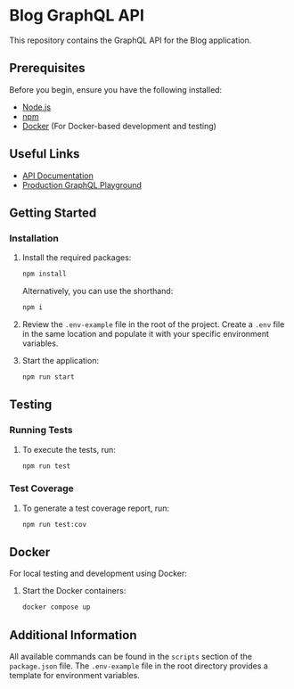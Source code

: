 # Blog GraphQL API

This repository contains the GraphQL API for the Blog application.

## Prerequisites

Before you begin, ensure you have the following installed:

- [Node.js](https://nodejs.org/)
- [npm](https://www.npmjs.com/)
- [Docker](https://www.docker.com/products/docker-desktop) (For Docker-based development and testing)

## Useful Links

- [API Documentation](https://blog-docs.onrender.com/main-documentation)
- [Production GraphQL Playground](https://blog-graphql.fly.dev/graphql)

## Getting Started

### Installation

1. Install the required packages:
   ```bash
   npm install
   ```

   Alternatively, you can use the shorthand:
   ```bash
   npm i
   ```

2. Review the `.env-example` file in the root of the project. Create a `.env` file in the same location and populate it with your specific environment variables.

3. Start the application:
   ```bash
   npm run start
   ```

## Testing

### Running Tests

1. To execute the tests, run:
   ```bash
   npm run test
   ```

### Test Coverage

1. To generate a test coverage report, run:
   ```bash
   npm run test:cov
   ```

## Docker

For local testing and development using Docker:

1. Start the Docker containers:
   ```bash
   docker compose up
   ```

## Additional Information

All available commands can be found in the `scripts` section of the `package.json` file. The `.env-example` file in the root directory provides a template for environment variables.
